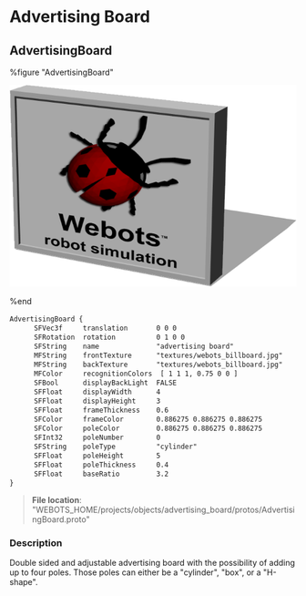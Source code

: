# Advertising Board

## AdvertisingBoard

%figure "AdvertisingBoard"

![AdvertisingBoard-image](images/objects/advertising_board/AdvertisingBoard/model.png)

%end

```
AdvertisingBoard {
      SFVec3f     translation       0 0 0
      SFRotation  rotation          0 1 0 0
      SFString    name              "advertising board"
      MFString    frontTexture      "textures/webots_billboard.jpg"
      MFString    backTexture       "textures/webots_billboard.jpg"
      MFColor     recognitionColors  [ 1 1 1, 0.75 0 0 ]
      SFBool      displayBackLight  FALSE
      SFFloat     displayWidth      4
      SFFloat     displayHeight     3
      SFFloat     frameThickness    0.6
      SFColor     frameColor        0.886275 0.886275 0.886275
      SFColor     poleColor         0.886275 0.886275 0.886275
      SFInt32     poleNumber        0
      SFString    poleType          "cylinder"
      SFFloat     poleHeight        5
      SFFloat     poleThickness     0.4
      SFFloat     baseRatio         3.2
}
```

> **File location**: "WEBOTS\_HOME/projects/objects/advertising_board/protos/AdvertisingBoard.proto"

### Description

Double sided and adjustable advertising board with the possibility of adding up to four poles.
Those poles can either be a "cylinder", "box", or a "H-shape".

